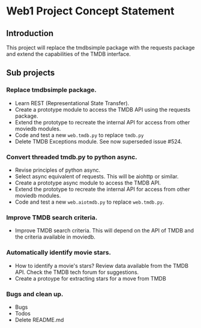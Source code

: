 Web1 Project Concept Statement
=
Introduction
-
This project will replace the tmdbsimple package with the requests package 
and extend the capabilities of the TMDB interface.

Sub projects
-

### Replace tmdbsimple package.
- Learn REST (Representational State Transfer).
- Create a prototype module to access the TMDB API using the requests package.
- Extend the prototype to recreate the internal API for access from other 
moviedb modules.
- Code and test a new `web.tmdb.py` to replace `tmdb.py`
- Delete TMDB Exceptions module. See now superseded issue #524.

### Convert threaded tmdb.py to python async.
- Revise principles of python async.
- Select async equivalent of requests. This will be aiohttp or similar.
- Create a prototype async module to access the TMDB API.
- Extend the prototype to recreate the internal API for access from other 
moviedb modules.
- Code and test a new `web.aiotmdb.py` to replace `web.tmdb.py`.

### Improve TMDB search criteria.

- Improve TMDB search criteria. This will depend on the API of TMDB and 
the criteria available in moviedb.

### Automatically identify movie stars.
- How to identify a movie's stars? Review data available from the TMDB API. 
Check the TMDB tech forum for suggestions.
- Create a protoype for extracting stars for a move from TMDB

### Bugs and clean up.
- Bugs
- Todos
- Delete README.md